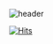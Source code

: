 
![header](https://capsule-render.vercel.app/api?type=Waving)

[![Hits](https://hits.seeyoufarm.com/api/count/incr/badge.svg?url=https%3A%2F%2Fgithub.com%2Fremazitensi&count_bg=%2384DDFF&title_bg=%23BFE9ED&icon=&icon_color=%23E7E7E7&title=hits&edge_flat=false)](https://hits.seeyoufarm.com)
